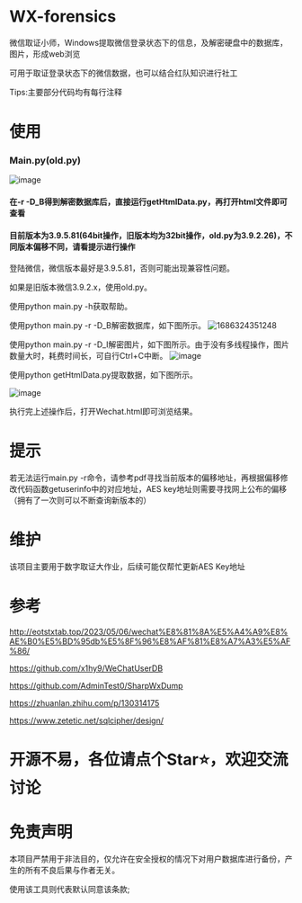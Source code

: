 # WX-forensics
微信取证小师，Windows提取微信登录状态下的信息，及解密硬盘中的数据库，图片，形成web浏览

可用于取证登录状态下的微信数据，也可以结合红队知识进行社工

Tips:主要部分代码均有每行注释


# 使用
### Main.py(old.py)
![image](https://github.com/i-Corner/WX-forensics/assets/80880063/520ab926-7a07-456a-8623-3ce4caebf834)
#### 在-r -D_B得到解密数据库后，直接运行getHtmlData.py，再打开html文件即可查看
#### 目前版本为3.9.5.81(64bit操作，旧版本均为32bit操作，old.py为3.9.2.26)，不同版本偏移不同，请看提示进行操作

登陆微信，微信版本最好是3.9.5.81，否则可能出现兼容性问题。

如果是旧版本微信3.9.2.x，使用old.py。

使用python main.py -h获取帮助。

使用python main.py -r -D_B解密数据库，如下图所示。
![1686324351248](https://github.com/i-Corner/WX-forensics/assets/82853570/de0cc569-d18a-40f6-b145-388be2fd751e)

使用python main.py -r -D_I解密图片，如下图所示。由于没有多线程操作，图片数量大时，耗费时间长，可自行Ctrl+C中断。
![image](https://github.com/i-Corner/WX-forensics/assets/82853570/aae5a0b7-2158-49d5-b8f3-cf0f50f28b6e)

使用python getHtmlData.py提取数据，如下图所示。

![image](https://github.com/i-Corner/WX-forensics/assets/82853570/db907ff3-4645-4f31-82f7-db627522218c)

执行完上述操作后，打开Wechat.html即可浏览结果。

# 提示
若无法运行main.py -r命令，请参考pdf寻找当前版本的偏移地址，再根据偏移修改代码函数getuserinfo中的对应地址，AES key地址则需要寻找网上公布的偏移（拥有了一次则可以不断查询新版本的）

# 维护
该项目主要用于数字取证大作业，后续可能仅帮忙更新AES Key地址

# 参考
http://eotstxtab.top/2023/05/06/wechat%E8%81%8A%E5%A4%A9%E8%AE%B0%E5%BD%95db%E5%8F%96%E8%AF%81%E8%A7%A3%E5%AF%86/

https://github.com/x1hy9/WeChatUserDB

https://github.com/AdminTest0/SharpWxDump

https://zhuanlan.zhihu.com/p/130314175

https://www.zetetic.net/sqlcipher/design/

# 开源不易，各位请点个Star⭐，欢迎交流讨论

# 免责声明
本项目严禁用于非法目的，仅允许在安全授权的情况下对用户数据库进行备份，产生的所有不良后果与作者无关。

使用该工具则代表默认同意该条款;

